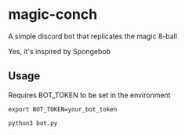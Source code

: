 # magic-conch

A simple discord bot that replicates the magic 8-ball

Yes, it's inspired by Spongebob

## Usage

Requires BOT_TOKEN to be set in the environment

```
export BOT_TOKEN=your_bot_token

python3 bot.py
```

